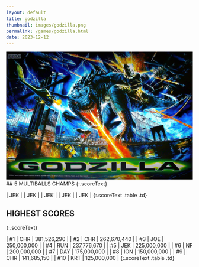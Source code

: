 ```yaml
---
layout: default
title: godzilla
thumbnail: images/godzilla.png
permalink: /games/godzilla.html
date: 2023-12-12
---
```


<img src="../images/godzilla.png" class="gameThumbnail img-fluid mx-auto align-middle">
## 5 MULTIBALLS CHAMPS
{:.scoreText}

| JEK | 
| JEK | 
| JEK | 
| JEK | 
| JEK | 
{:.scoreText .table .td}

## HIGHEST SCORES
{:.scoreText}

| #1 | CHR | 381,526,290 | 
| #2 | CHR | 262,670,440 | 
| #3 | JOE | 250,000,000 | 
| #4 | RUN | 237,776,670 | 
| #5 | JEK | 225,000,000 | 
| #6 | NF | 200,000,000 | 
| #7 | DAY | 175,000,000 | 
| #8 | ION | 150,000,000 | 
| #9 | CHR | 141,685,150 | 
| #10 | KRT | 125,000,000 | 
{:.scoreText .table .td}
